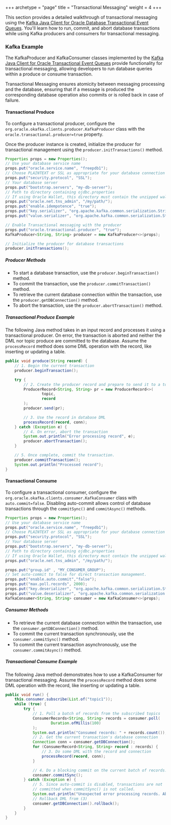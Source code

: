 +++
archetype = "page"
title = "Transactional Messaging"
weight = 4
+++

This section provides a detailed walkthrough of transactional messaging using the [Kafka Java Client for Oracle Database Transactional Event Queues](https://github.com/oracle/okafka). You'll learn how to run, commit, and abort database transactions while using Kafka producers and consumers for transactional messaging.

### Kafka Example

The KafkaProducer and KafkaConsumer classes implemented by the [Kafka Java Client for Oracle Transactional Event Queues](https://github.com/oracle/okafka) provide functionality for transactional messaging, allowing developers to run database queries within a produce or consume transaction.

Transactional Messaging ensures atomicity between messaging processing and the database, ensuring that if a message is produced the corresponding database operation also commits or is rolled back in case of failure.

#### Transactional Produce

To configure a transactional producer, configure the `org.oracle.okafka.clients.producer.KafkaProducer` class with the `oracle.transactional.producer=true` property.

Once the producer instance is created, initialize the producer for transactional management using the `producer.initTransactions()` method.

```java
Properties props = new Properties();
// Use your database service name
props.put("oracle.service.name", "freepdb1");
// Choose PLAINTEXT or SSL as appropriate for your database connection
props.put("security.protocol", "SSL");
// Your database server
props.put("bootstrap.servers", "my-db-server");
// Path to directory containing ojdbc.properties
// If using Oracle Wallet, this directory must contain the unzipped wallet (such as in sqlnet.ora)
props.put("oracle.net.tns_admin", "/my/path/");
props.put("enable.idempotence", "true");
props.put("key.serializer", "org.apache.kafka.common.serialization.StringSerializer");
props.put("value.serializer", "org.apache.kafka.common.serialization.StringSerializer");

// Enable Transactional messaging with the producer
props.put("oracle.transactional.producer", "true");
KafkaProducer<String, String> producer = new KafkaProducer<>(props);

// Initialize the producer for database transactions
producer.initTransactions();
```

##### Producer Methods

- To start a database transaction, use the `producer.beginTransaction()` method.
- To commit the transaction, use the `producer.commitTransaction()` method.
- To retrieve the current database connection within the transaction, use the `producer.getDBConnection()` method.
- To abort the transaction, use the `producer.abortTransaction()` method.

##### Transactional Produce Example

The following Java method takes in an input record and processes it using a transactional producer. On error, the transaction is aborted and neither the DML nor topic produce are committed to the database. Assume the `processRecord` method does some DML operation with the record, like inserting or updating a table.

```java
public void produce(String record) {
    // 1. Begin the current transaction
    producer.beginTransaction();

    try {
        // 2. Create the producer record and prepare to send it to a topic
        ProducerRecord<String, String> pr = new ProducerRecord<>(
                topic,
                record
        );
        producer.send(pr);

        // 3. Use the record in database DML
        processRecord(record, conn);
    } catch (Exception e) {
        // 4. On error, abort the transaction
        System.out.println("Error processing record", e);
        producer.abortTransaction();
    }

    // 5. Once complete, commit the transaction.
    producer.commitTransaction();
    System.out.println("Processed record");
}
```

#### Transactional Consume

To configure a transactional consumer, configure the `org.oracle.okafka.clients.consumer.KafkaConsumer` class with `auto.commit=false`. Disabling auto-commit allows control of database transactions through the `commitSync()` and `commitAsync()` methods.

```java
Properties props = new Properties();
// Use your database service name
props.put("oracle.service.name", "freepdb1");
// Choose PLAINTEXT or SSL as appropriate for your database connection
props.put("security.protocol", "SSL");
// Your database server
props.put("bootstrap.servers", "my-db-server");
// Path to directory containing ojdbc.properties
// If using Oracle Wallet, this directory must contain the unzipped wallet (such as in sqlnet.ora)
props.put("oracle.net.tns_admin", "/my/path/");

props.put("group.id" , "MY_CONSUMER_GROUP");
// Set auto-commit to false for direct transaction management.
props.put("enable.auto.commit","false");
props.put("max.poll.records", 2000);
props.put("key.deserializer", "org.apache.kafka.common.serialization.StringDeserializer");
props.put("value.deserializer", "org.apache.kafka.common.serialization.StringDeserializer");
KafkaConsumer<String, String> consumer = new KafkaConsumer<>(props);
```

##### Consumer Methods

- To retrieve the current database connection within the transaction, use the `consumer.getDBConnection()` method.
- To commit the current transaction synchronously, use the `consumer.commitSync()` method.
- To commit the current transaction asynchronously, use the `consumer.commitAsync()` method.

##### Transactional Consume Example

The following Java method demonstrates how to use a KafkaConsumer for transactional messaging. Assume the `processRecord` method does some DML operation with the record, like inserting or updating a table.

```java
public void run() {
    this.consumer.subscribe(List.of("topic1"));
    while (true) {
        try {
            // 1. Poll a batch of records from the subscribed topics
            ConsumerRecords<String, String> records = consumer.poll(
                    Duration.ofMillis(100)
            );
            System.out.println("Consumed records: " + records.count());
            // 2. Get the current transaction's database connection
            Connection conn = consumer.getDBConnection();
            for (ConsumerRecord<String, String> record : records) {
                // 3. Do some DML with the record and connection
                processRecord(record, conn);
            }

            // 4. Do a blocking commit on the current batch of records. For non-blocking, use commitAsync()
            consumer.commitSync();
        } catch (Exception e) {
            // 5. Since auto-commit is disabled, transactions are not
            // committed when commitSync() is not called.
            System.out.println("Unexpected error processing records. Aborting transaction!");
            // Rollback DML from (3)
            consumer.getDBConnection().rollback();
        }
    }
}
```